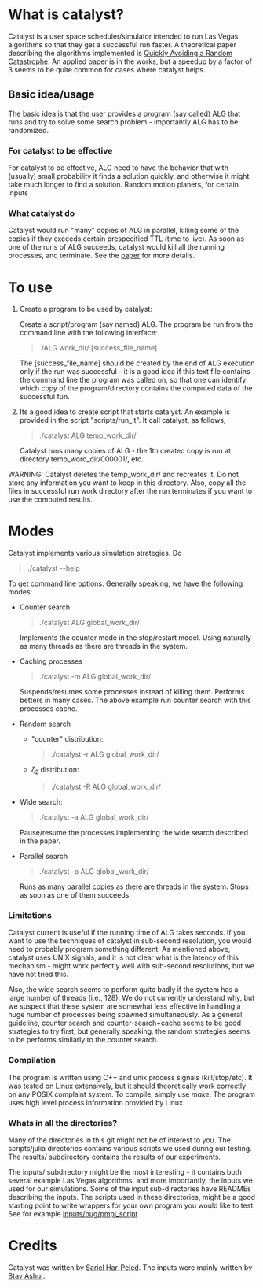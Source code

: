 # What is catalyst?

Catalyst is a user space scheduler/simulator intended to run Las Vegas
algorithms so that they get a successful run faster.
A theoretical paper describing the algorithms implemented is
[Quickly Avoiding a Random
Catastrophe](https://arxiv.org/abs/2503.04633). An applied paper is in
the works, but  a speedup  by a factor of 3 seems
to be quite common for cases where catalyst helps.

## Basic idea/usage
The basic idea is that the user provides a program (say called) ALG
that runs and try to solve some search problem - importantly ALG has
to be randomized.

### For catalyst to be effective
For catalyst to be effective, ALG need to have the
behavior that with (usually) small probability it finds a solution
quickly, and otherwise it might take much longer to find a
solution. Random motion planers, for certain inputs

### What catalyst do

Catalyst would run "many" copies of ALG in parallel, killing some of
the copies if they exceeds certain prespecified TTL (time to live). As
soon as one of the runs of ALG succeeds, catalyst would kill all the
running processes, and terminate. See the
[paper](https://arxiv.org/abs/2503.04633) for more details.




# To use

1. Create a program to be used by catalyst:

   Create a script/program (say named) ALG. The program be run from
   the command line with the following interface:

   >   ./ALG  work_dir/ [success_file_name]

   The [success_file_name] should be created by the end of ALG
   execution only if the run was successful - it is a good idea if
   this text file contains the command line the program was
   called on, so that one can identify which copy of the
   program/directory contains the computed data of the successful fun.

2. Its a good idea to create script that starts catalyst. An example
   is provided in the script "scripts/run_it". It call catalyst, as
   follows;

   > ./catalyst ALG temp_work_dir/

   Catalyst runs many copies of ALG - the 1th created copy is run at
   directory temp_word_dir/000001/, etc.

WARNING: Catalyst deletes the temp_work_dir/ and recreates it. Do not
store any information you want to keep in this directory. Also, copy
all the files in successful run work directory after the run
terminates if you want to use the computed results.


# Modes

Catalyst implements various simulation strategies. Do

   > ./catalyst  --help

To get command line options. Generally speaking, we have the following
modes:

- Counter search

  > ./catalyst ALG global_work_dir/

  Implements the counter mode in the stop/restart model. Using
  naturally as many threads as there are threads in the system.

- Caching processes

  > ./catalyst -m ALG global_work_dir/

  Suspends/resumes some processes instead of killing them. Performs
  betters in many cases. The above example run counter search with
  this processes cache.

- Random search

    + "counter" distribution:

      > ./catalyst -r ALG global_work_dir/

    + $\zeta_2$ distribution:

      > ./catalyst -R ALG global_work_dir/

- Wide search:

  > ./catalyst -a ALG global_work_dir/

  Pause/resume the processes implementing the wide search described in
  the paper.

- Parallel search

  > ./catalyst -p ALG global_work_dir/

  Runs as many parallel copies as there are threads in the
  system. Stops as soon as one of them succeeds.


### Limitations

Catalyst current is useful if the running time of ALG takes
seconds. If you want to use the techniques of catalyst in sub-second
resolution, you would need to probably program something
different. As mentioned above, catalyst uses UNIX signals, and it is
not clear what is the latency of this mechanism - might work perfectly
well with sub-second resolutions, but we have not tried this.

Also, the wide search seems to perform quite badly if the system has a
large number of threads (i.e., 128). We do not currently understand
why, but we suspect that these system are somewhat less effective in
handling a huge number of processes being spawned simultaneously. As a
general guideline, counter search and counter-search+cache seems to be
good strategies to try first, but generally speaking, the random
strategies seems to be performs similarly to the counter search.


### Compilation

The program is written using C++ and unix process signals
(kill/stop/etc). It was tested on Linux extensively, but it should
theoretically work correctly on any POSIX complaint system. To
compile, simply use *make*. The program uses high level process
information provided by Linux.

### Whats in all the directories?

Many of the directories in this git might not be of interest to
you. The scripts/julia directories contains various scripts we used
during our testing. The results/ subdirectory contains the results of
our experiments.

The inputs/ subdirectory might be the most interesting - it contains
both several example Las Vegas algorithms, and more importantly, the
inputs we used for our simulations. Some of the input sub-directories
have READMEs describing the inputs. The scripts used in these
directories, might be a good starting point to write wrappers for your
own program you would like to test. See for example
[inputs/bug/pmpl_script](inputs/bug/pmpl_script).

# Credits

Catalyst was written by [Sariel Har-Peled](https://sarielhp.org). The
inputs were mainly written by [Stav Ashur](https://publish.illinois.edu/stav-ashur/).
